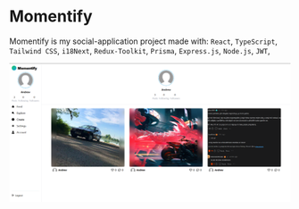 # Momentify 

Momentify is my social-application project made with: `React`, `TypeScript`, `Tailwind CSS`, `i18Next`, `Redux-Toolkit`, `Prisma`, `Express.js`, `Node.js`, `JWT`,

![about](about.png)